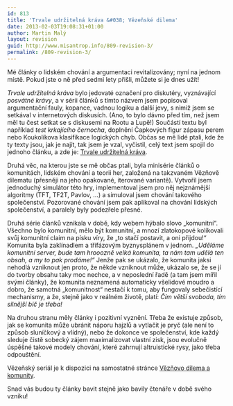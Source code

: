 ```yaml
---
id: 813
title: 'Trvale udržitelná kráva &#038; Vězeňské dilema'
date: 2013-02-03T19:08:31+01:00
author: Martin Malý
layout: revision
guid: http://www.misantrop.info/809-revision-3/
permalink: /809-revision-3/
---
```

Mé články o lidském chování a argumentaci revitalizovány; nyní na jednom místě. Pokud jste o ně před sedmi lety přišli, můžete si je dnes užít!

<!--more-->

_Trvale udržitelná kráva_ bylo jedovaté označení pro diskutéry, vyznávající _posvátné krávy_, a v sérii článků s tímto názvem jsem popisoval argumentační fauly, kopance, vadnou logiku a další jevy, s nimiž jsem se setkával v internetových diskusích. (Ano, to bylo dávno před tím, než jsem měl tu čest setkat se s diskusemi na Rootu a Lupě!) Součástí textu byl například _test krkajícího černocha_, doplnění Čapkových figur zápasu perem nebo Koukolíkova klasifikace logických chyb. Občas se mě lidé ptali, kde že ty texty jsou, jak je najít, tak jsem je vzal, vyčistil, celý text jsem spojil do jednoho článku, a zde je: [Trvale udržitelná kráva](http://www.misantrop.info/trvale-udrzitelna-krava/).

Druhá věc, na kterou jste se mě občas ptali, byla minisérie článků o komunitách, lidském chování a teorii her, založená na takzvaném Vězňově dilematu (přesněji na jeho opakované, iterované variantě). Vytvořil jsem jednoduchý simulátor této hry, implementoval jsem pro něj nejznámější algoritmy (TFT, TF2T, Pavlov, &#8230;) a simuloval jsem chování takového společenství. Pozorované chování jsem pak aplikoval na chování lidských společenství, a paralely byly podezřele přesné.

Druhá série článků vznikala v době, kdy webem hýbalo slovo &#8222;komunitní&#8220;. Všechno bylo komunitní, mělo být komunitní, a mnozí zlatokopové kolíkovali svůj komunitní claim na písku víry, že &#8222;to stačí postavit, a oni přijdou!&#8220; Komunita byla zaklínadlem a třífázovým byznysplánem v jednom. _&#8222;Uděláme komunitní server, bude tam hrooozně velká komunita, ta nám tam udělá ten obsah, a my to pak prodáme!&#8220;_ Jenže pak se ukázalo, že komunita jaksi nehodlá vzniknout jen proto, že někde vzniknout může, ukázalo se, že se jí do tvorby obsahu taky moc nechce, a v neposlední řadě (a tam jsem mířil svými články), že komunita neznamená automaticky všelidové moudro a dobro, že samotná &#8222;komunitnost&#8220; nestačí k tomu, aby fungovaly sebečistící mechanismy, a že, stejně jako v reálném životě, platí: _Čím větší svoboda, tím silnější bič je třeba!_

Na druhou stranu měly články i pozitivní vyznění. Třeba že existuje způsob, jak se komunita může ubránit náporu hajzlů a vytlačit je pryč (ale není to způsob sluníčkový a vlídný), nebo že dokonce ve společenství, kde každý sleduje čistě sobecký zájem maximalizovat vlastní zisk, jsou evolučně úspěšné takové modely chování, které zahrnují altruistické rysy, jako třeba odpouštění.

Vězeňský seriál je k dispozici na samostatné stránce [Vězňovo dilema a komunity](http://www.misantrop.info/veznovo-dilema-a-komunity/).

Snad vás budou ty články bavit stejně jako bavily čtenáře v době svého vzniku!